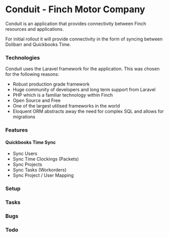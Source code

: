 # Conduit - Finch Motor Company

Conduit is an application that provides connectivity between Finch resources and applications.

For initial rollout it will provide connectivity in the form of syncing between Dolibarr and Quickbooks Time.

### Technologies
Conduit uses the Laravel framework for the application.
This was chosen for the following reasons:
- Robust production grade framework
- Huge community of developers and long term support from Laravel
- PHP which is a familiar technology within Finch
- Open Source and Free
- One of the largest utilised frameworks in the world
- Eloquent ORM abstracts away the need for complex SQL and allows for migrations

### Features
#### Quickbooks Time Sync

- Sync Users
- Sync Time Clockings (Packets)
- Sync Projects
- Sync Tasks (Workorders)
- Sync Project / User Mapping

### Setup


### Tasks


### Bugs


### Todo
